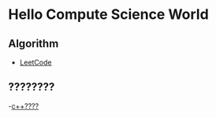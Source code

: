 # Hello Compute Science World

## Algorithm

- [LeetCode](https://qwfand.github.io/Blogs/#/algorithm/leetcode/LeetCode-contents)

## ????????

-[c++????](https://qwfand.github.io/Blogs/#/date%20structure%20container/date%20structure%20container%20cpp)

